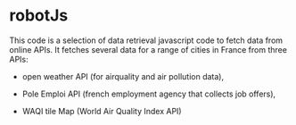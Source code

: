 # robotJs

This code is a selection of data retrieval javascript code to fetch data from online APIs.
It fetches several data for a range of cities in France from three APIs:

- open weather API (for airquality and air pollution data),

- Pole Emploi API (french employment agency that collects job offers),

- WAQI tile Map (World Air Quality Index API)

